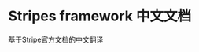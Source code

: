 # Stripes framework 中文文档

基于[Stripe官方文档](https://stripesframework.atlassian.net/wiki/display/STRIPES/Documentation)的中文翻译
